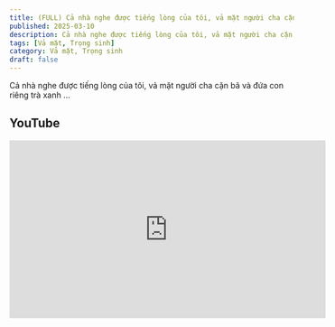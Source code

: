 ```yaml
---
title: (FULL) Cả nhà nghe được tiếng lòng của tôi, vả mặt người cha cặn bã và đứa con riêng trà xanh
published: 2025-03-10
description: Cả nhà nghe được tiếng lòng của tôi, vả mặt người cha cặn bã và đứa con riêng trà xanh
tags: [Vả mặt, Trọng sinh]
category: Vả mặt, Trọng sinh
draft: false
---
```


Cả nhà nghe được tiếng lòng của tôi, vả mặt người cha cặn bã và đứa con riêng trà xanh
...

## YouTube

<iframe width="560" height="315" src="https://www.youtube.com/embed/7PydQm5FiA4?si=Qi0QbVqbWlVoe1sJ" title="YouTube video player" frameborder="0" allow="accelerometer; autoplay; clipboard-write; encrypted-media; gyroscope; picture-in-picture; web-share" referrerpolicy="strict-origin-when-cross-origin" allowfullscreen></iframe>
